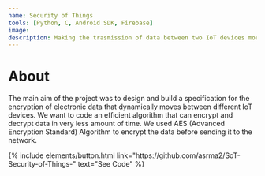 ```yaml
---
name: Security of Things
tools: [Python, C, Android SDK, Firebase]
image: 
description: Making the trasmission of data between two IoT devices more secure.
---
```


# About

The main aim of the project was to design and build a specification for the encryption of
electronic data that dynamically moves between different IoT devices. We want to code an
efficient algorithm that can encrypt and decrypt data in very less amount of time. We used AES
(Advanced Encryption Standard) Algorithm to encrypt the data before sending it to the
network.

<p class="text-center">
{% include elements/button.html link="https://github.com/asrma2/SoT-Security-of-Things-" text="See Code" %}
</p>